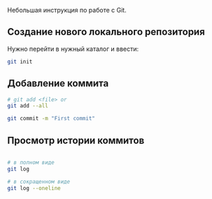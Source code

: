 Небольшая инструкция по работе с Git.

## Создание нового локального репозитория
Нужно перейти в нужный каталог и ввести:
```bash
git init
```

## Добавление коммита
```bash
# git add <file> or
git add --all

git commit -m "First commit"
```

## Просмотр истории коммитов
```bash

# в полном виде
git log

# в сокращенном виде
git log --oneline
```
